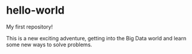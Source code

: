 # hello-world
My first repository!

This is a new exciting adventure, getting into the Big Data world and learn some new ways to solve problems.
